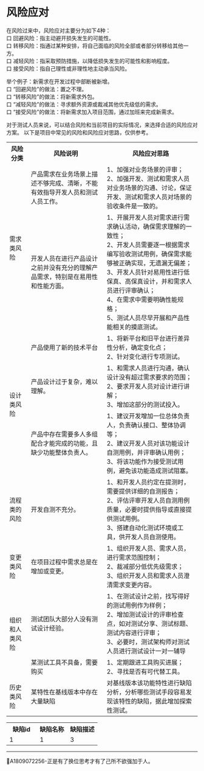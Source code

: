 # 风险应对

在风险过来中，风险应对主要分为如下4种：   
口  回避风险：指主动避开损失发生的可能性。   
口  转移风险：指通过某种安排，将自己面临的风险全部或者部分转移给其他一方。   
口  减轻风险：指采取预防措施，以降低损失发生的可能性和影响程度。   
口  接受风险：指自己理性或非理性地主动承当风险。

举个例子：新需求在开发过程中部断被新增。   
口  “回避风险”的做法：置之不理。   
口  “转移风险”的做法：将新需求外包。   
口  “减轻风险”的做法：寻求额外资源或裁减其他优先级低的需求。   
口  “接受风险”的做法：将新需求加入项目范围，通过加班来完成新需求。

对于测试人员来说，可以结合风险和当前项目的实际情况，来选择合适的风险应对方案。
以下是项目中常见的风险和风险应对思路，仅供参考。
<table>
	<tr>
		<th>风险分类</th>
		<th>风险说明</th>
		<th>风险应对思路</th>
	</tr>
	<tr>
		<td rowspan="2">需求类风险</td>
		<td>产品需求在业务场景上描述不够完成、清晰，不能有效指导开发人员和测试人员工作。</td>
		<td>1、加强对业务场景的评审；<br>2、加强开发、测试和需求人员对业务场景的沟通、讨论，保证开发、测试和需求人员对场景的验收条件是一致的。</td>		
	</tr>
 	<tr>
		<td>开发人员在进行产品设计之前并没有充分的理解产品需求，特别是在易用性和性能方面。</td>
		<td>1、开展开发人员对需求进行需求确认活动，确保需求理解的一致性；<br>2、开发人员需要逐一根据需求编写验收测试用例，确保需求能够被正确实现，无遗漏无偏差；<br>3、开发人员针对易用性进行低保真、高保真设计，并和需求人员进行评审确认；<br>4、在需求中需要明确性能规格；<br>5、测试人员尽早开展和产品性能相关的摸底测试。</td>		
	</tr>
	<tr>
		<td rowspan="3">设计类风险</td>
		<td>产品使用了新的技术平台</td>
		<td>1、将新平台和旧平台进行差异性分析，确定变化点；<br>2、针对变化进行专项测试。</td>
	</tr>
 	<tr>
		<td>产品设计过于复杂，难以理解。</td>
		<td>1、和需求人员进行沟通，确认设计没有超过需求要求的范围；<br>2、要求开发人员对设计进行讲解；<br>3、增加这部分的测试投入。</td>		
	</tr>
 	<tr>
		<td>产品中存在需要多人多组配合才能完成的功能，且缺少功能整体负责人。</td>
		<td>1、建议开发增加一位总体负责人，负责确认接口、整体协调等；<br>2、建议开发人员对该功能设计自测用例，并评审确认用例；<br>3、将该功能作为接受测试用例，避免该功能造成测试阻塞。</td>		
	</tr>
	<tr>
		<td>流程类的风险</td>
		<td>开发自测不充分。</td>
		<td>1、和开发人员约定在提测时，需要提供详细的自测报告；<br>2、评估评审开发人员自测用例质量，必要时提供指导或直接提供测试用例。<br>3、搭建自动化测试环境或工具，供开发人员自测使用。</td>
	</tr>
	<tr>
		<td>变更类风险</td>
		<td>在项目过程中需求总是在增加或变更。</td>
		<td>1、组织开发人员、需求人员，进行需求范围控制；<br>2、裁减部分低优先级需求；<br>3、组织开发人员和需求人员澄清需求变更内容。</td>	
	</tr>
	<tr>
		<td rowspan="2">组织和人类风险</td>
		<td>测试团队大部分人没有测试设计经验。</td>
		<td>1、在测试设计之前，找写得好的测试用例作为样例；<br>2、增加测试设计的评审检查点，如对测试分享、测试标题、测试内容进行评审；<br>3、必要时，测试架构师对测试人员进行测试设计一对一辅导</td>	
	</tr>
 	<tr>
		<td>某测试工具不具备，需要购买</td>
		<td>1、定期跟进工具购买进展；<br>2、寻找是否有可代替工具。</td>		
	</tr>
	<tr>
		<td>历史类风险</td>
		<td>某特性在基线版本中存在大量缺陷</td>
		<td>对基线版本该功能特性进行缺陷分析，分析哪些测试手段容易发现该特性的缺陷，据此增加探索性测试。</td>	
	</tr>
</table>

<table><tr><th width='33.33%'>缺陷id</th><th width='33.33%'>缺陷名称</th><th width='33.33%'>缺陷描述</th></tr><tr><td>1</td><td>1</td><td>3</td></tr></table>


* * *

:bell:A1809072256-正是有了换位思考才有了己所不欲强加于人。

